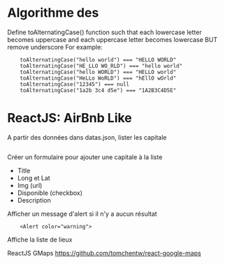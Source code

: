 # Algorithme des

Define toAlternatingCase() function such that each lowercase letter becomes uppercase and each uppercase letter becomes lowercase BUT remove underscore
For example:

```
    toAlternatingCase("hello world") === "HELLO WORLD"
    toAlternatingCase("HE_LLO WO_RLD") === "hello world"
    toAlternatingCase("hello WORLD") === "HELLO world"
    toAlternatingCase("HeLLo WoRLD") === "hEllO wOrld"
    toAlternatingCase("12345") === null
    toAlternatingCase("1a2b 3c4 d5e") === "1A2B3C4D5E"
```

# ReactJS: AirBnb Like

A partir des données dans datas.json, lister les capitale

```

```

Créer un formulaire pour ajouter une capitale à la liste

- Title
- Long et Lat
- Img (url)
- Disponible (checkbox)
- Description

Afficher un message d'alert si il n'y a aucun résultat

```
    <Alert color="warning">
```

Affiche la liste de lieux

ReactJS GMaps
https://github.com/tomchentw/react-google-maps
